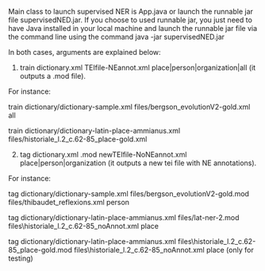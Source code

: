 Main class to launch supervised NER is App.java or launch the runnable jar file supervisedNED.jar. If you choose to used runnable jar, you just need to have Java installed in your local machine and launch the runnable jar file via the command line using the command java -jar supervisedNED.jar

In both cases, arguments are explained below:

1) train dictionary.xml TEIfile-NEannot.xml place|person|organization|all
(it outputs a .mod file).

For instance:

train dictionary/dictionary-sample.xml files/bergson_evolutionV2-gold.xml all

train dictionary/dictionary-latin-place-ammianus.xml files/historiale_l.2_c.62-85_place-gold.xml

2) tag dictionary.xml .mod newTEIfile-NoNEannot.xml place|person|organization
(it outputs a new tei file with NE annotations).

For instance:

tag dictionary/dictionary-sample.xml files/bergson_evolutionV2-gold.mod files/thibaudet_reflexions.xml person

tag dictionary/dictionary-latin-place-ammianus.xml files/lat-ner-2.mod files\historiale_l.2_c.62-85_noAnnot.xml place

tag dictionary/dictionary-latin-place-ammianus.xml files\historiale_l.2_c.62-85_place-gold.mod files\historiale_l.2_c.62-85_noAnnot.xml place (only for testing)